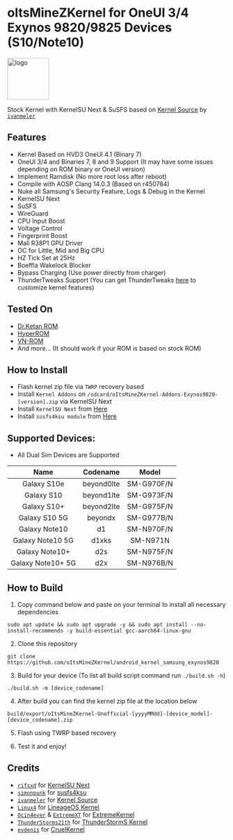 # oItsMineZKernel for OneUI 3/4 Exynos 9820/9825 Devices (S10/Note10)

<img src="https://github.com/KernelSU-Next/KernelSU-Next/blob/next/assets/kernelsu_next.png" style="width: 96px;" alt="logo">

Stock Kernel with KernelSU Next & SuSFS based on [Kernel Source](https://github.com/ivanmeler/android_kernel_samsung_beyondlte) by [`ivanmeler`](https://github.com/ivanmeler)

## Features

- Kernel Based on HVD3 OneUI 4.1 (Binary 7)
- OneUI 3/4 and Binaries 7, 8 and 9 Support (It may have some issues depending on ROM binary or OneUI version)
- Implement Ramdisk (No more root loss after reboot)
- Compile with AOSP Clang 14.0.3 (Based on r450784)
- Nuke all Samsung's Security Feature, Logs & Debug in the Kernel
- KernelSU Next
- SuSFS
- WireGuard
- CPU Input Boost
- Voltage Control
- Fingerprint Boost
- Mali R38P1 GPU Driver
- OC for Little, Mid and Big CPU
- HZ Tick Set at 25Hz
- Boeffla Wakelock Blocker
- Bypass Charging (Use power directly from charger)
- ThunderTweaks Support (You can get ThunderTweaks [here](https://github.com/oItsMineZKernel/build/raw/refs/heads/main/ThunderTweaks_v1.1.1.5.apk) to customize kernel features)

## Tested On

- [Dr.Ketan ROM](https://xdaforums.com/t/31-07-24-i-n975f-i-n976b-i-n976n-i-n970f-i-dr-ketan-rom-i-oneui-4-1-i-oneui-3-1.3962839)
- [HyperROM](https://xdaforums.com/t/rom-n10-n10plus-n105g-14-jan-23-v1-1s-hyper-rom-be-unique.4268123)
- [VN-ROM](https://t.me/vnromchannel/394)
- And more... (It should work if your ROM is based on stock ROM)

## How to Install
- Flash kernel zip file via `TWRP` recovery based
- Install `Kernel Addons` on `/sdcard/oItsMineZKernel-Addons-Exynos9820-[version].zip` via KernelSU Next
- Install `KernelSU Next` from [Here](https://github.com/KernelSU-Next/KernelSU-Next/releases)
- Install `susfs4ksu module` from [Here](https://github.com/sidex15/susfs4ksu-module/releases)

## Supported Devices:

- All Dual Sim Devices are Supported


|        Name       |  Codename  |    Model   |
:------------------:|:----------:|:----------:|
|    Galaxy S10e    | beyond0lte | SM-G970F/N |
|     Galaxy S10    | beyond1lte | SM-G973F/N |
|    Galaxy S10+    | beyond2lte | SM-G975F/N |
|   Galaxy S10 5G   |   beyondx  | SM-G977B/N |
|   Galaxy Note10   |     d1     | SM-N970F/N |
|  Galaxy Note10 5G |    d1xks   |  SM-N971N  |
|   Galaxy Note10+  |     d2s    | SM-N975F/N |
| Galaxy Note10+ 5G |     d2x    | SM-N976B/N |

## How to Build

1. Copy command below and paste on your terminal to install all necessary dependencies

```
sudo apt update && sudo apt upgrade -y && sudo apt install --no-install-recommends -y build-essential gcc-aarch64-linux-gnu
```

2. Clone this repository

```
git clone https://github.com/oItsMineZKernel/android_kernel_samsung_exynos9820
```

3. Build for your device (To list all build script command run `./build.sh -h`)

```
./build.sh -m [device_codename]
```

4. After build you can find the kernel zip file at the location below

```
build/export/oItsMineZKernel-Unofficial-[yyyyMMdd]-[device_model]-[device_codename].zip
```

5. Flash using TWRP based recovery

6. Test it and enjoy!

## Credits

- [`rifsxd`](https://github.com/rifsxd) for [KernelSU Next](https://github.com/KernelSU-Next/KernelSU-Next)
- [`simonpunk`](https://github.com/simonpunk) for [susfs4ksu](https://gitlab.com/simonpunk/susfs4ksu)
- [`ivanmeler`](https://github.com/ivanmeler) for [Kernel Source](https://github.com/ivanmeler/android_kernel_samsung_beyondlte)
- [`Linux4`](https://github.com/Linux4) for [LineageOS Kernel](https://github.com/LineageOS/android_kernel_samsung_exynos9820)
- [`Ocin4ever`](https://github.com/Ocin4ever) & [`ExtremeXT`](https://github.com/ExtremeXT) for [ExtremeKernel](https://github.com/Ocin4ever/ExtremeKernel)
- [`ThunderStorms21th`](https://github.com/ThunderStorms21th) for [ThunderStormS Kernel](https://github.com/ThunderStorms21th/S10-source)
- [`evdenis`](https://github.com/evdenis) for [CruelKernel](https://github.com/CruelKernel/samsung-exynos9820)
